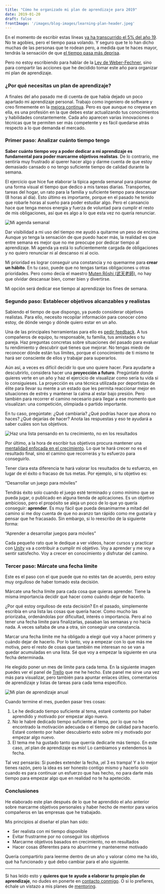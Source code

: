 ```yaml
---
title: "Cómo he organizado mi plan de aprendizaje para 2019"
date: 2019-01-20
draft: false
frontImage: '/images/blog-images/learning-plan-header.jpeg'
---
```


En el momento de escribir estas líneas [ya ha transcurrido el 5% del año
19](https://twitter.com/year_progress/status/1086503526098968576). No te
agobies, pero el tiempo pasa volando. Y seguro que te lo han dicho muchas de las
personas que te rodean pero, a medida que te haces mayor, tendrás la sensación
de que [el tiempo pasa más
deprisa](https://www.bbc.com/mundo/noticias-44439683).

Pero no estoy escribiendo para hablar de la [Ley de
Weber-Fechner](https://es.wikipedia.org/wiki/Ley_de_Weber-Fechner), sino para
compartir las acciones que he decidido tomar este año para organizar mi plan de
aprendizaje.

<!--more-->

### ¿Por qué necesitas un plan de aprendizaje?

A finales del año pasado me di cuenta de que había dejado un poco apartado mi
aprendizaje personal. Trabajo como ingeniero de software y creo firmemente en la
[mejora continua](https://hipertextual.com/2016/01/metodo-kaizen-metas). Pero es
que aunque no creyese en ella, es una profesión en la que debes estar
actualizando tus conocimientos y habilidades constantemente. Cada año aparecen
varias innovaciones o técnicas que te permiten ser más competente y es fácil
quedarse atrás respecto a lo que demanda el mercado.

### Primer paso: Analizar cuánto tiempo tengo

**Saber cuánto tiempo voy a poder dedicar a mi aprendizaje es fundamental para
poder marcarme objetivos realistas**. De lo contrario, me sentiría muy frustrado
al querer hacer algo y darme cuenta de que estoy demasiado cansado o no tengo
suficiente tiempo de calidad durante la semana.

El ejercicio que hice fue elaborar la típica agenda semanal para plasmar de una
forma visual el tiempo que dedico a mis tareas diarias. Transportes, tareas del
hogar, un rato para la familia y suficiente tiempo para descansar (8 horas al
día). Esto último es importante, porque en el pasado he tenido que robarle horas
al sueño para poder estudiar algo. Pero el cansancio hace que tenga menos
energía y fuerza de voluntad para cumplir el resto de mis obligaciones, así que
es algo a lo que esta vez no quería renunciar.

![Mi agenda semanal](/images/blog-images/learning-plan-calendar.png)

Dar visibilidad a mi uso del tiempo me ayudó a quitarme un peso de encima.
Aunque yo tenga la sensación de que puedo hacer más, la realidad es que entre
semana es mejor que no me preocupe por dedicar tiempo al aprendizaje. Mi agenda
ya está lo suficientemente cargada de obligaciones y no quiero renunciar ni al
descanso ni al ocio.

Mi prioridad es lograr conseguir una constancia y no quemarme para **crear un
hábito**. En tu caso, puede que no tengas tantas obligaciones u otras
prioridades. Pero como decía el maestro [Muten Rōshi
(武天老師)](https://es.wikipedia.org/wiki/Kame_Sennin), no hay que olvidar descansar
bien, comer bien y divertirse.

Mi opción será dedicar ese tiempo al aprendizaje los fines de semana.

### Segundo paso: Establecer objetivos alcanzables y realistas

Sabiendo el tiempo de que dispongo, ya puedo considerar objetivos realistas.
Para ello, necesito recopilar información para conocer cómo estoy, de dónde
vengo y dónde quiero estar en un año.

Una de las principales herramientas para ello es [pedir
feedback](https://redshoemovement.es/como-pedir-feedback-para-propulsar-tu-crecimiento/).
A tus compañeros de equipo, tu responsable, tu familia, tus amistades o tu
pareja. Haz preguntas concretas sobre situaciones del pasado para evaluar tu
rendimiento y descubrir qué tienes que mejorar. No tengas miedo de reconocer
dónde están tus límites, porque el conocimiento de ti mismo te hará ser
consciente de ellos y trabajar para superarlos.

Aún así, a veces es difícil decidir lo que uno quiere hacer. Para ayudarte a
descubrirlo, considera hacer una **proyección a futuro**. Pregúntate donde
quieres verte en un año y haz el ejercicio de visualizar como sería tu vida si
lo consiguieses. La proyección es una técnica utilizada por deportistas de élite
para llevar su mente a un estado que les permita reaccionar mejor en situaciones
de estrés y mantener la calma al estar bajo presión. Pero también para recorrer
el camino necesario para llegar a ese momento que visualizan: una competición,
olimpiada o partido importante.

En tu caso, pregúntate: ¿Qué cambiaría? ¿Qué podrías hacer que ahora no haces?
¿Qué dejarías de hacer? Anota las respuestas y eso te ayudará a saber cuáles son
tus objetivos.

![Haz una lista pensando en tu crecimiento, no en los resultados](/images/blog-images/learning-plan-task-list.jpg)

Por último, a la hora de escribir tus objetivos procura mantener una [mentalidad
enfocada en el
crecimiento](https://hbr.org/2016/01/what-having-a-growth-mindset-actually-means).
Lo que te hará crecer no es el resultado final, sino el camino que recorrerás y
tu esfuerzo para conseguirlo.

Tener clara esta diferencia te hará valorar los resultados de tu esfuerzo, en
lugar de el éxito o fracaso de tus metas. Por ejemplo, si tu objetivo es:

“Desarrollar un juego para móviles”

Tendrás éxito solo cuando el juego esté terminado y como mínimo que se pueda
jugar, o publicado en alguna tienda de aplicaciones. Es un objetivo ambicioso,
pero el propósito se aleja un poco de lo que yo quería conseguir: **aprender**.
Es muy fácil que pueda desanimarme a mitad del camino si me doy cuenta de que no
avanzo tan rápido como me gustaría y pensar que he fracasado. Sin embargo, si lo
reescribo de la siguiente forma:

“Aprender a desarrollar juegos para móviles”

Cada pequeño rato que le dedique a ver vídeos, hacer cursos y practicar con
[Unity](https://unity3d.com/es) va a contribuir a cumplir mi objetivo. Voy a
aprender y me voy a sentir satisfecho. Voy a crecer en conocimiento y disfrutar
del camino.

### Tercer paso: Márcate una fecha límite

Este es el paso con el que puede que no estés tan de acuerdo, pero estoy muy
orgulloso de haber tomado esta decisión.

Márcate una fecha límite para cada cosa que quieras aprender. Tiene la misma
importancia decidir qué hacer como cuándo dejar de hacerlo.

¿Por qué estoy orgulloso de esta decisión? En el pasado, simplemente escribía en
una lista las cosas que quería hacer. Como mucho las priorizaba, ordenándolas
por dificultad, interés o importancia. Pero al no tener una fecha límite para
finalizarlas, pasaban las semanas y no hacía nada. A veces saltaba de una a
otra, sin conseguir una constancia.

Marcar una fecha límite me ha obligado a elegir qué voy a hacer primero y cuándo
dejar de hacerlo. Por lo tanto, voy a empezar con lo que más me motiva, pero el
resto de cosas que también me interesan no se van a quedar acumuladas en una
lista. Sé que voy a empezar la siguiente en una fecha determinada.

He elegido poner un mes de límite para cada tema. En la siguiente imagen puedes
ver el panel de [Trello](https://trello.com/) que me he hecho. Este panel me
sirve una vez más para visualizar, pero también para apuntar enlaces útiles,
comentarios de aprendizaje y listas de tareas para cada tema específico.

![Mi plan de aprendizaje anual](/images/blog-images/learning-plan-trello.png)

Cuando termine el mes, pueden pasar tres cosas:

1.  Le he dedicado tiempo suficiente al tema, estaré contento por haber aprendido y
    motivado por empezar algo nuevo.
1.  No le habré dedicado tiempo suficiente al tema, por lo que no he encontrado la
    motivación adecuada o el tiempo de calidad para hacerlo. Estaré contento por
    haber descubierto esto sobre mí y motivado por empezar algo nuevo.
1.  El tema me ha gustado tanto que querría dedicarle más tiempo. En este caso, ¡el
    plan de aprendizaje es mío! Lo cambiamos y extendemos la fecha.

Tal vez pensarás: Si puedes extender la fecha, ¡el 3 es trampa! Y a lo mejor
tienes razón, pero la idea es ser honesto contigo mismo y hacerlo solo cuando es
para continuar un esfuerzo que has hecho, no para darte más tiempo para empezar
algo que en realidad no te ha apetecido.

### Conclusiones

He elaborado este plan después de lo que he aprendido el año anterior sobre
marcarme objetivos personales y haber hecho de mentor para varios compañeros en
las empresas que he trabajado.

Mis principios al diseñar el plan han sido:

- Ser realista con mi tiempo disponible
- Evitar frustrarme por no conseguir los objetivos
- Marcarme objetivos basados en crecimiento, no en resultados
- Hacer cosas diferentes para no aburrirme y mantenerme motivado

Quería compartirlo para leerme dentro de un año y valorar cómo me ha ido, qué ha
funcionado y qué debo cambiar para el año siguiente.

---

Si has leído esto y **quieres que te ayude a elaborar tu propio plan de
aprendizaje**, no dudes en ponerte en [contacto conmigo](/contacto). O si lo prefieres, échale un vistazo a mis planes de [mentoring](/mentoring).